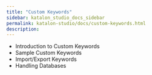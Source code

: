 ```yaml
---
title: "Custom Keywords" 
sidebar: katalon_studio_docs_sidebar
permalink: katalon-studio/docs/custom-keywords.html 
description: 
---
```

*   Introduction to Custom Keywords
*   Sample Custom Keywords
*   Import/Export Keywords
*   Handling Databases